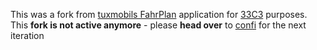 This was a fork from [tuxmobils FahrPlan](http://github.com/tuxmobil/campfahrplan) application for [33C3](https://events.ccc.de/congress/2016/wiki/Main_Page) purposes. This **fork is not active anymore** - please **head over** to [confi](https://github.com/ligi/confi) for the next iteration
